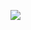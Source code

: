<p float="left">
<img src="https://github-readme-stats.vercel.app/api?username=uvidyadharan&show_icons=true&count_private=true&theme=algolia&include_all_commits">
</p>
